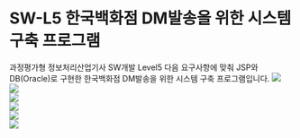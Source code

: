 # SW-L5 한국백화점 DM발송을 위한 시스템 구축 프로그램
과정평가형 정보처리산업기사 SW개발 Level5 다음 요구사항에 맞춰 JSP와 DB(Oracle)로 구현한 한국백화점 DM발송을 위한 시스템 구축 프로그램입니다.
<img src="https://postfiles.pstatic.net/MjAyMDAxMDJfMTk4/MDAxNTc3OTU4NDc2MDM3._T55_RSZCUk7reZdEMBB7GQHNSBFR9OGJNlhPLfomNUg.jy8zt0G6k6X_jOpYsD52N98iuda4Sa6ZRX3FQtgihs4g.PNG.katejuyeon_/1.png?type=w966"><br>
<img src="https://postfiles.pstatic.net/MjAyMDAxMDJfODAg/MDAxNTc3OTU4NDgyMjMz.mfRrnfzI0oDWyobfBvZqRenw9a3tDcd5qJWuOr1qWiYg.eHU-6tG5i1h-IgpEYatqXVqa40lftlH8s6tgBycmXyEg.PNG.katejuyeon_/2.png?type=w966"><br>
<img src="https://postfiles.pstatic.net/MjAyMDAxMDJfMTU3/MDAxNTc3OTU4NDg3NTQ0.OnFxJzOtOovLiRPml9WH_EAnOXTSBA5OmRB98IxcDN8g.2nqkJU6HVJAFTgyGJDuDVwLXTfNzTgATx6p_5YpO9iAg.PNG.katejuyeon_/3.png?type=w966"><br>
<img src="https://postfiles.pstatic.net/MjAyMDAxMDJfMTM0/MDAxNTc3OTU4NDkyODcx.1x-7BqC371IWfCHFOlbho0DS5nayih2axzDS-oNA6YAg.GQzr3uI5X1K9DVFx55f5--a2Vl7i7BkLvWzuXoLIXdgg.PNG.katejuyeon_/4.png?type=w966"><br>
<img src="https://postfiles.pstatic.net/MjAyMDAxMDJfNjEg/MDAxNTc3OTU4NDk5ODM2.tw36lwajKQ9gjrr0dVGIOHKvOqi6CsMnpo-m0ZXis_wg.J22XAjCovZ8pvF59U1Uc4qVPuqHTV_L8XOT6DmJb3Rwg.PNG.katejuyeon_/5.png?type=w966"><br>
<img src="https://postfiles.pstatic.net/MjAyMDAxMDJfMTQ3/MDAxNTc3OTU4NTA3NzM0.EbKSJPMEpeu_XyDEsmyVzKvompAkKjzmOg0vd3tauhQg.uZkO7Xzw2B_GAy9828NlfKZ67s22KEODIJjv2PmELA8g.PNG.katejuyeon_/6.png?type=w966"><br>
